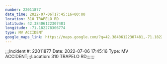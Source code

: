```yaml
---
number: 22011877
date_time: 2022-07-06T17:45:16+00:00
location: 310 TRAPELO RD
latitude: 42.38406122307481
longitude: -71.182278306774
type: MV ACCIDENT
google_maps_link: https://maps.google.com/?q=42.38406122307481,-71.182278306774
---
```


;;;Incident #: 22011877  Date: 2022-07-06 17:45:16   Type: MV ACCIDENT;;;Location: 310 TRAPELO RD;;;;;;
